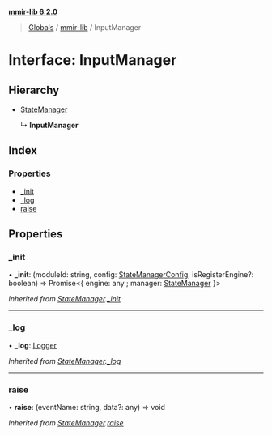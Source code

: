 **[mmir-lib 6.2.0](../README.md)**

> [Globals](../README.md) / [mmir-lib](../modules/mmir_lib.md) / InputManager

# Interface: InputManager

## Hierarchy

* [StateManager](mmir_lib.statemanager.md)

  ↳ **InputManager**

## Index

### Properties

* [\_init](mmir_lib.inputmanager.md#_init)
* [\_log](mmir_lib.inputmanager.md#_log)
* [raise](mmir_lib.inputmanager.md#raise)

## Properties

### \_init

•  **\_init**: (moduleId: string, config: [StateManagerConfig](mmir_lib.statemanagerconfig.md), isRegisterEngine?: boolean) => Promise<{ engine: any ; manager: [StateManager](mmir_lib.statemanager.md)  }\>

*Inherited from [StateManager](mmir_lib.statemanager.md).[_init](mmir_lib.statemanager.md#_init)*

___

### \_log

•  **\_log**: [Logger](mmir_lib.logger.md)

*Inherited from [StateManager](mmir_lib.statemanager.md).[_log](mmir_lib.statemanager.md#_log)*

___

### raise

•  **raise**: (eventName: string, data?: any) => void

*Inherited from [StateManager](mmir_lib.statemanager.md).[raise](mmir_lib.statemanager.md#raise)*
